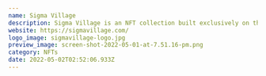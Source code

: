 ```yaml
---
name: Sigma Village
description: Sigma Village is an NFT collection built exclusively on the Ergo blockchain!
website: https://sigmavillage.com/
logo_image: sigmavillage-logo.jpg
preview_image: screen-shot-2022-05-01-at-7.51.16-pm.png
category: NFTs
date: 2022-05-02T02:52:06.933Z
---
```

